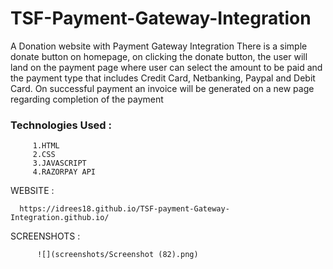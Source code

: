 # TSF-Payment-Gateway-Integration
A Donation website with Payment Gateway Integration There is a simple donate button on homepage, on clicking the donate button, the user will land on the payment page where user can select the amount to be paid and the payment type that includes Credit Card, Netbanking, Paypal and Debit Card. On successful payment an invoice will be generated on a new page regarding completion of the payment

### Technologies Used :
          
         1.HTML
         2.CSS
         3.JAVASCRIPT
         4.RAZORPAY API

WEBSITE :

      https://idrees18.github.io/TSF-payment-Gateway-Integration.github.io/
 
SCREENSHOTS :

          ![](screenshots/Screenshot (82).png)

        
